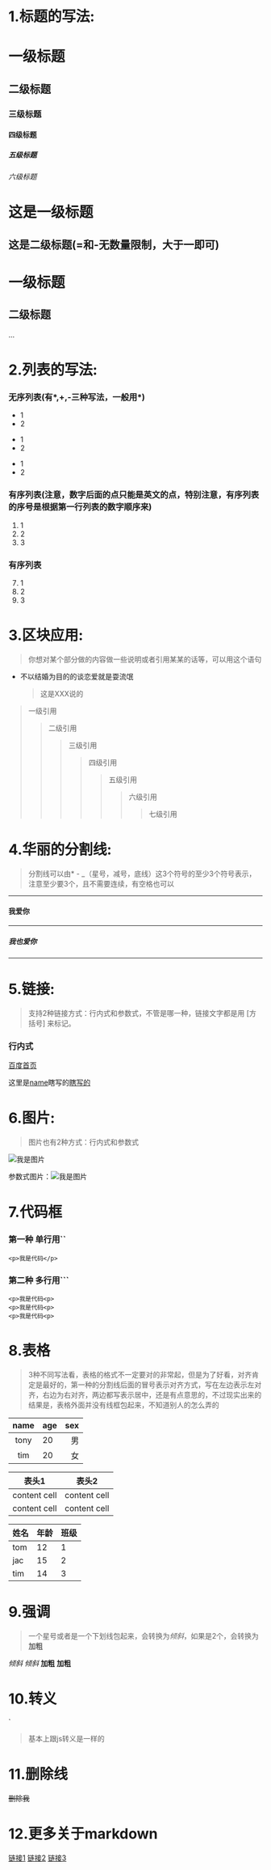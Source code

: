 # 1.标题的写法:
# 一级标题
## 二级标题
### 三级标题
#### 四级标题
##### 五级标题
###### 六级标题
这是一级标题
======
这是二级标题(=和-无数量限制，大于一即可)
--------
<h1>一级标题</h1>
<h2>二级标题</h2>
...

# 2.列表的写法:
### 无序列表(有*,+,-三种写法，一般用*)
* 1
* 2
+ 1
+ 2
- 1
- 2

### 有序列表(注意，数字后面的点只能是英文的点，特别注意，有序列表的序号是根据第一行列表的数字顺序来)
1. 1
2. 2
3. 3

### 有序列表
7. 1
2. 2
3. 3

# 3.区块应用:
> 你想对某个部分做的内容做一些说明或者引用某某的话等，可以用这个语句
* 不以结婚为目的的谈恋爱就是耍流氓
  > 这是XXX说的
> 一级引用
>> 二级引用
>>> 三级引用
>>>> 四级引用
>>>>> 五级引用
>>>>>> 六级引用
>>>>>>> 七级引用

# 4.华丽的分割线:
> 分割线可以由* - _（星号，减号，底线）这3个符号的至少3个符号表示，注意至少要3个，且不需要连续，有空格也可以
----------
#### 我爱你
___________
##### 我也爱你
*************

# 5.链接:
> 支持2种链接方式：行内式和参数式，不管是哪一种，链接文字都是用 [方括号] 来标记。
### 行内式
[百度首页](http://www.baidu.com)

[name]: http://www.baidu.com/name "百度首页"

[瞎写的]: /name "瞎写的"
这里是[name]瞎写的[瞎写的]
# 6.图片:
> 图片也有2种方式：行内式和参数式

![我是图片](https://timgsa.baidu.com/timg?image&quality=80&size=b9999_10000&sec=1555501501172&di=2fefc5f94e72152a545f577b3a7ebd2b&imgtype=0&src=http%3A%2F%2Fimg13.360buyimg.com%2Fn2%2Fg14%2FM07%2F0E%2F1D%2FrBEhV1IpoSIIAAAAAAYgniGIiT0AAC6ZALAB_0ABiC2574.jpg)

[我是图片]: https://timgsa.baidu.com/timg?image&quality=80&size=b9999_10000&sec=1555501501172&di=2fefc5f94e72152a545f577b3a7ebd2b&imgtype=0&src=http%3A%2F%2Fimg13.360buyimg.com%2Fn2%2Fg14%2FM07%2F0E%2F1D%2FrBEhV1IpoSIIAAAAAAYgniGIiT0AAC6ZALAB_0ABiC2574.jpg
参数式图片：![我是图片]

# 7.代码框
### 第一种 单行用``
`<p>我是代码</p>`
### 第二种 多行用```
``` 可以写注释(多行用三个反引号，如果要写注释，可以在反引号后面写)
<p>我是代码<p>
<p>我是代码<p>
<p>我是代码<p>
```

# 8.表格
> 3种不同写法看，表格的格式不一定要对的非常起，但是为了好看，对齐肯定是最好的，第一种的分割线后面的冒号表示对齐方式，写在左边表示左对齐，右边为右对齐，两边都写表示居中，还是有点意思的，不过现实出来的结果是，表格外面并没有线框包起来，不知道别人的怎么弄的

| name | age | sex |
|:-----:|:-----|-----:|
| tony | 20  | 男  |
| tim  | 20  | 女  |

表头1 | 表头2 
--------- | --------
content cell | content cell
content cell | content cell

姓名 | 年龄 | 班级
-|-|-|
tom | 12 | 1
jac | 15 | 2
tim | 14 | 3
# 9.强调
> 一个星号或者是一个下划线包起来，会转换为<em>倾斜</em>，如果是2个，会转换为<strong>加粗</strong>

*倾斜*
_倾斜_
**加粗**
__加粗__
# 10.转义
\`
> 基本上跟js转义是一样的
# 11.删除线
~~删除我~~
# 12.更多关于markdown
[链接1](https://www.cnblogs.com/liugang-vip/p/6337580.html)
[链接2](https://www.appinn.com/markdown/)
[链接3](https://sspai.com/post/25137)